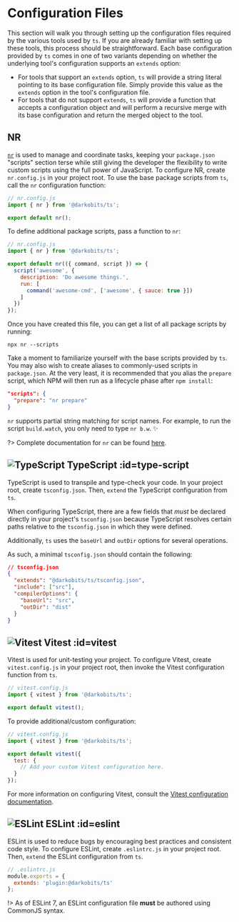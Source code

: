# Configuration Files

This section will walk you through setting up the configuration files required
by the various tools used by `ts`. If you are already familiar with setting up
these tools, this process should be straightforward. Each base configuration
provided by `ts` comes in one of two variants depending on whether the
underlying tool's configuration supports an `extends` option:

* For tools that support an `extends` option, `ts` will provide a string literal
  pointing to its base configuration file. Simply provide this value as the
  `extends` option in the tool's configuration file.
* For tools that do not support `extends`, `ts` will provide a function that
  accepts a configuration object and will perform a recursive merge with its
  base configuration and return the merged object to the tool.

## NR

[`nr`](https://github.com/darkobits/nr) is used to manage and coordinate tasks,
keeping your `package.json` "scripts" section terse while still giving the
developer the flexibility to write custom scripts using the full power of
JavaScript. To configure NR, create `nr.config.js` in your project root. To use
the base package scripts from `ts`, call the `nr` configuration function:

```js
// nr.config.js
import { nr } from '@darkobits/ts';

export default nr();
```

To define additional package scripts, pass a function to `nr`:

```js
// nr.config.js
import { nr } from '@darkobits/ts';

export default nr(({ command, script }) => {
  script('awesome', {
    description: 'Do awesome things.',
    run: [
      command('awesome-cmd', ['awesome', { sauce: true }])
    ]
  })
});
```

Once you have created this file, you can get a list of all package scripts by
running:

```
npx nr --scripts
```

Take a moment to familiarize yourself with the base scripts provided by `ts`.
You may also wish to create aliases to commonly-used scripts in `package.json`.
At the very least, it is recommended that you alias the `prepare` script, which
NPM will then run as a lifecycle phase after `npm install`:

```json
"scripts": {
  "prepare": "nr prepare"
}
```

`nr` supports partial string matching for script names. For example, to run the
script `build.watch`, you only need to type `nr b.w`. ✨

?> Complete documentation for `nr` can be found [here](https://github.com/darkobits/nr).

## ![TypeScript](https://user-images.githubusercontent.com/441546/100515271-b122bd80-312f-11eb-9137-a3cae4ce8ef1.png ':size=22') TypeScript :id=type-script

TypeScript is used to transpile and type-check your code. In your project root,
create `tsconfig.json`. Then, `extend` the TypeScript configuration from `ts`.

When configuring TypeScript, there are a few fields that _must_ be declared
directly in your project's `tsconfig.json` because TypeScript resolves certain
paths relative to the `tsconfig.json` in which they were defined.

Additionally, `ts` uses the `baseUrl` and `outDir` options for several
operations.

As such, a minimal `tsconfig.json` should contain the following:

```json
// tsconfig.json
{
  "extends": "@darkobits/ts/tsconfig.json",
  "include": ["src"],
  "compilerOptions": {
    "baseUrl": "src",
    "outDir": "dist"
  }
}
```

## ![Vitest](https://user-images.githubusercontent.com/441546/214199495-d2479d48-6180-493b-b5e2-5d3fa2b7d99c.png ':size=20') Vitest :id=vitest

Vitest is used for unit-testing your project. To configure Vitest, create
`vitest.config.js` in your project root, then invoke the Vitest configuration
function from `ts`.

```js
// vitest.config.js
import { vitest } from '@darkobits/ts';

export default vitest();
```

To provide additional/custom configuration:

```js
// vitest.config.js
import { vitest } from '@darkobits/ts';

export default vitest({
  test: {
    // Add your custom Vitest configuration here.
  }
});
```

For more information on configuring Vitest, consult the [Vitest configuration documentation](https://vitest.dev/config/).

## ![ESLint](https://user-images.githubusercontent.com/441546/100515367-72413780-3130-11eb-9242-76f2823274ce.png ':size=20') ESLint :id=eslint

ESLint is used to reduce bugs by encouraging best practices and consistent code
style. To configure ESLint, create `.eslintrc.js` in your project root. Then,
`extend` the ESLint configuration from `ts`.

```js
// .eslintrc.js
module.exports = {
  extends: 'plugin:@darkobits/ts'
};
```

!> As of ESLint 7, an ESLint configuration file **must** be authored using
CommonJS syntax.
